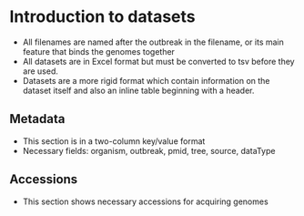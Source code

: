 Introduction to datasets
========================

* All filenames are named after the outbreak in the filename, or its main feature that binds the genomes together
* All datasets are in Excel format but must be converted to tsv before they are used.
* Datasets are a more rigid format which contain information on the dataset itself and also an inline table beginning with a header.

Metadata
--------
* This section is in a two-column key/value format
* Necessary fields: organism, outbreak, pmid, tree, source, dataType

Accessions
----------
* This section shows necessary accessions for acquiring genomes
